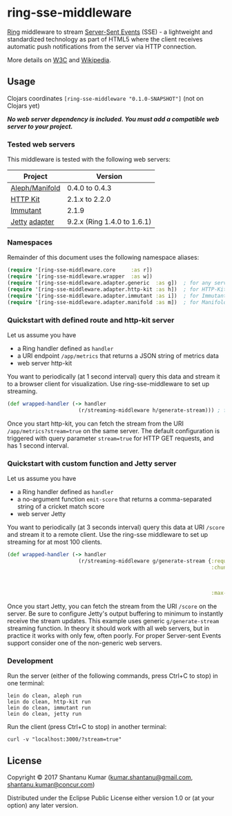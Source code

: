 # ring-sse-middleware

[Ring](https://github.com/ring-clojure/ring) middleware to stream
[Server-Sent Events](http://www.w3schools.com/html/html5_serversentevents.asp) (SSE) - a lightweight and standardized
technology as part of HTML5 where the client receives automatic push notifications from the server via HTTP connection.

More details on [W3C](http://www.w3.org/TR/eventsource/) and [Wikipedia](https://en.wikipedia.org/wiki/Server-sent_events).


## Usage

Clojars coordinates `[ring-sse-middleware "0.1.0-SNAPSHOT"]` (not on Clojars yet)

_**No web server dependency is included. You must add a compatible web server to your project.**_


### Tested web servers

This middleware is tested with the following web servers:

| Project                                                                                | Version                     |
|----------------------------------------------------------------------------------------|-----------------------------|
| [Aleph/Manifold](http://aleph.io/)                                                     | 0.4.0 to 0.4.3              |
| [HTTP Kit](http://www.http-kit.org/)                                                   | 2.1.x to 2.2.0              |
| [Immutant](http://immutant.org/)                                                       | 2.1.9                       |
| [Jetty](http://www.eclipse.org/jetty/) [adapter](https://github.com/ring-clojure/ring) | 9.2.x (Ring 1.4.0 to 1.6.1) |


### Namespaces

Remainder of this document uses the following namespace aliases:

```clojure
(require '[ring-sse-middleware.core     :as r])
(require '[ring-sse-middleware.wrapper  :as w])
(require '[ring-sse-middleware.adapter.generic  :as g])  ; for any server with no response buffering
(require '[ring-sse-middleware.adapter.http-kit :as h])  ; for HTTP-Kit server only
(require '[ring-sse-middleware.adapter.immutant :as i])  ; for Immutant server only
(require '[ring-sse-middleware.adapter.manifold :as m])  ; for Manifold (Aleph server) only
```

### Quickstart with defined route and http-kit server

Let us assume you have
- a Ring handler defined as `handler`
- a URI endpoint `/app/metrics` that returns a JSON string of metrics data
- web server http-kit

You want to periodically (at 1 second interval) query this data and stream it to a browser client for visualization.
Use ring-sse-middleware to set up streaming.

```clojure
(def wrapped-handler (-> handler
                       (r/streaming-middleware h/generate-stream))) ; for Aleph it would be a/generate-stream
```

Once you start http-kit, you can fetch the stream from the URI `/app/metrics?stream=true` on the same server. The
default configuration is triggered with query parameter `stream=true` for HTTP GET requests, and has 1 second interval.


### Quickstart with custom function and Jetty server

Let us assume you have
- a Ring handler defined as `handler`
- a no-argument function `emit-score` that returns a comma-separated string of a cricket match score
- web server Jetty

You want to periodically (at 3 seconds interval) query this data at URI `/score` and stream it to a remote client.
Use the ring-sse middleware to set up streaming for at most 100 clients.

```clojure
(def wrapped-handler (-> handler
                       (r/streaming-middleware g/generate-stream {:request-matcher (partial r/uri-match "/score")
                                                                  :chunk-generator (-> (fn [_] (emit-score))
                                                                                     (w/wrap-delay 3000)
                                                                                     w/wrap-sse-event
                                                                                     w/wrap-pst)
                                                                  :max-connections 100})))
```

Once you start Jetty, you can fetch the stream from the URI `/score` on the server. Be sure to configure Jetty's output
buffering to minimum to instantly receive the stream updates. This example uses generic `g/generate-stream` streaming
function. In theory it should work with all web servers, but in practice it works with only few, often poorly. For
proper Server-sent Events support consider one of the non-generic web servers.


### Development

Run the server (either of the following commands, press Ctrl+C to stop) in one terminal:

```shell
lein do clean, aleph run
lein do clean, http-kit run
lein do clean, immutant run
lein do clean, jetty run
```

Run the client (press Ctrl+C to stop) in another terminal:

```shell
curl -v "localhost:3000/?stream=true"
```


## License

Copyright © 2017 Shantanu Kumar (kumar.shantanu@gmail.com, shantanu.kumar@concur.com)

Distributed under the Eclipse Public License either version 1.0 or (at
your option) any later version.
